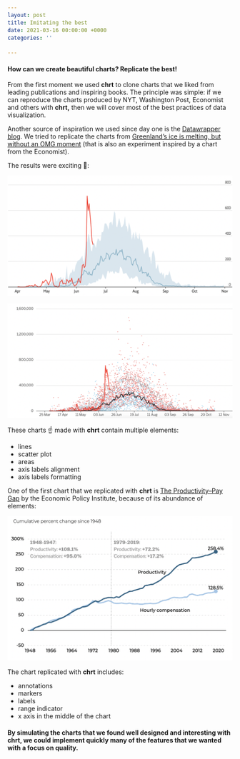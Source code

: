 ```yaml
---
layout: post
title: Imitating the best
date: 2021-03-16 00:00:00 +0000
categories: ''

---
```

#### How can we create beautiful charts? Replicate the best!

From the first moment we used **chrt** to clone charts that we liked from leading publications and inspiring books. The principle was simple: if we can reproduce the charts produced by NYT, Washington Post, Economist and others with **chrt,** then we will cover most of the best practices of data visualization.

Another source of inspiration we used since day one is the [Datawrapper blog](https://blog.datawrapper.de/). We tried to replicate the charts from [Greenland’s ice is melting, but without an OMG moment](https://blog.datawrapper.de/weekly-chart-greenland-ice-melting-global-warming-2019/) (that is also an experiment inspired by a chart from the Economist).

The results were exciting 🎊:

![](/assets/uploads/screenshot-2021-06-27-at-18-04-26.png)

![](/assets/uploads/screenshot-2021-06-27-at-18-06-51.png)

These charts ☝️ made with **chrt** contain multiple elements:

* lines
* scatter plot
* areas
* axis labels alignment
* axis labels formatting

One of the first chart that we replicated with **chrt** is [The Productivity–Pay Gap](https://www.epi.org/productivity-pay-gap/) by the Economic Policy Institute, because of its abundance of elements:

![](/assets/uploads/screenshot-2021-06-27-at-18-46-55.png)

The chart replicated with **chrt** includes:

* annotations
* markers
* labels
* range indicator
* x axis in the middle of the chart

#### By simulating the charts that we found well designed and interesting with chrt, we could implement quickly many of the features that we wanted with a focus on quality.